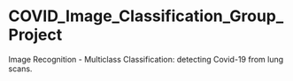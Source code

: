 # COVID_Image_Classification_Group_Project
Image Recognition - Multiclass Classification: detecting Covid-19 from lung scans.
